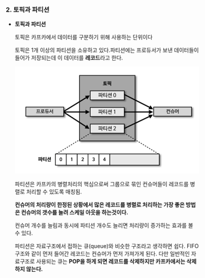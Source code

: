 ### 2. 토픽과 파티션

- **토픽과 파티션**
    
    토픽은 카프카에서 데이터를 구분하기 위해 사용하는 단위이다
    
    토픽은 1개 이상의 파티션을 소유하고 있다.파티션에는 프로듀서가 보낸 데이터들이 들어가 저장되는데 이 데이터를 **레코드**라고 한다.
    
    ![Untitled](https://github.com/seonwoojh/img-source/blob/main/img/%ED%86%A0%ED%94%BD%EA%B3%BC%20%ED%8C%8C%ED%8B%B0%EC%85%98.png?raw=true)
    
    파티션은 카프카의 병렬처리의 핵심으로써 그룹으로 묶인 컨슈머들이 레코드를 병렬로 처리할 수 있도록 매칭됨.
    
    **컨슈머의 처리량이 한정된 상황에서 많은 레코드를 병렬로 처리하는 가장 좋은 방법은 컨슈머의 갯수를 늘려 스케일 아웃을 하는것이다.** 
    
    컨슈머 개수를 늘림과 동시에 파티션 개수도 늘리면 처리량이 증가하는 효과를 볼 수 있다.
    
    파티션은 자료구조에서 접하는 큐(queue)와 비슷한 구조라고 생각하면 쉽다. FIFO 구조와 같이 먼저 들어간 레코드는 컨슈머가 먼저 가져가게 된다. 다만 일반적인 자료구조로 사용되는 큐는 **POP을 하게 되면 레코드를 삭제하지만 카프카에서는 삭제하지 않는다.**
